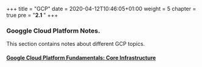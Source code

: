+++
title = "GCP"
date = 2020-04-12T10:46:05+01:00
weight = 5
chapter = true
pre = "<b>2.1 </b>"
+++

### Googgle Cloud Platform Notes.

This section contains notes about different GCP topics.

#### [Google Cloud Platform Fundamentals: Core Infrastructure](fundamentals/)

